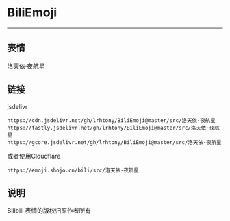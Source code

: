 # BiliEmoji
---
## 表情
洛天依·夜航星
## 链接
jsdelivr
```
https://cdn.jsdelivr.net/gh/lrhtony/BiliEmoji@master/src/洛天依·夜航星
https://fastly.jsdelivr.net/gh/lrhtony/BiliEmoji@master/src/洛天依·夜航星
https://gcore.jsdelivr.net/gh/lrhtony/BiliEmoji@master/src/洛天依·夜航星
```
或者使用Cloudflare
```
https://emoji.shojo.cn/bili/src/洛天依·夜航星
```
## 说明
Bilibili 表情的版权归原作者所有
